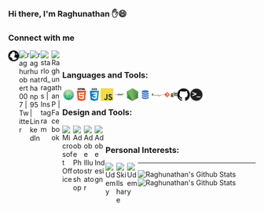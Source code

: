 ### Hi there, I'm Raghunathan :raised_hand::smile:

### Connect with me

[<img align="left" alt="Raghunathanp95" width="22px" src="https://raw.githubusercontent.com/iconic/open-iconic/master/svg/globe.svg" />][website]
[<img align="left" alt="raghurobert007 | Twitter" width="22px" src="https://cdn.jsdelivr.net/npm/simple-icons@v3/icons/twitter.svg" />][twitter]
[<img align="left" alt="raghunathanp95 | LinkedIn" width="22px" src="https://cdn.jsdelivr.net/npm/simple-icons@v3/icons/linkedin.svg" />][linkedin]
[<img align="left" alt="starlord_rags | Instagram" width="22px" src="https://cdn.jsdelivr.net/npm/simple-icons@v3/icons/instagram.svg" />][instagram]
[<img align="left" alt="Raghunathan P | Facebook" width="22px" src="https://cdn.jsdelivr.net/npm/simple-icons@1.0.0/icons/facebook.svg" />][facebook]

<br />

### Languages and Tools:

<img align="left" alt="Atom Editor" width="26px" src="https://raw.githubusercontent.com/github/explore/80688e429a7d4ef2fca1e82350fe8e3517d3494d/topics/atom/atom.png" />
<img align="left" alt="HTML5" width="26px" src="https://raw.githubusercontent.com/github/explore/80688e429a7d4ef2fca1e82350fe8e3517d3494d/topics/html/html.png" />
<img align="left" alt="CSS3" width="26px" src="https://raw.githubusercontent.com/github/explore/80688e429a7d4ef2fca1e82350fe8e3517d3494d/topics/css/css.png" />
<img align="left" alt="JavaScript" width="26px" src="https://raw.githubusercontent.com/github/explore/80688e429a7d4ef2fca1e82350fe8e3517d3494d/topics/javascript/javascript.png" />
<img align="left" alt="jQuery" width="26px" src="https://raw.githubusercontent.com/github/explore/80688e429a7d4ef2fca1e82350fe8e3517d3494d/topics/jquery/jquery.png" />
<img align="left" alt="Node.js" width="26px" src="https://raw.githubusercontent.com/github/explore/80688e429a7d4ef2fca1e82350fe8e3517d3494d/topics/nodejs/nodejs.png" />
<img align="left" alt="SQL" width="26px" src="https://raw.githubusercontent.com/github/explore/80688e429a7d4ef2fca1e82350fe8e3517d3494d/topics/sql/sql.png" />
<img align="left" alt="MongoDB" width="26px" src="https://raw.githubusercontent.com/github/explore/80688e429a7d4ef2fca1e82350fe8e3517d3494d/topics/mongodb/mongodb.png" />
<img align="left" alt="Git" width="26px" src="https://raw.githubusercontent.com/github/explore/80688e429a7d4ef2fca1e82350fe8e3517d3494d/topics/git/git.png" />
<img align="left" alt="GitHub" width="26px" src="https://raw.githubusercontent.com/github/explore/78df643247d429f6cc873026c0622819ad797942/topics/github/github.png" />
<img align="left" alt="terminal" width="26px" src="https://raw.githubusercontent.com/github/explore/80688e429a7d4ef2fca1e82350fe8e3517d3494d/topics/terminal/terminal.png" />

<br />

### Design and Tools:

<img align="left" alt="Microsoft Office" width="22px" src="https://cdn.jsdelivr.net/npm/simple-icons@3.4.0/icons/microsoftoffice.svg" />
<img align="left" alt="Adobe Photoshop" width="22px" src="https://cdn.jsdelivr.net/npm/simple-icons@3.4.0/icons/adobephotoshop.svg" />
<img align="left" alt="Adobe Illustrator" width="22px" src="https://cdn.jsdelivr.net/npm/simple-icons@3.4.0/icons/adobeillustrator.svg" />
<img align="left" alt="Adobe Indesign" width="22px" src="https://cdn.jsdelivr.net/npm/simple-icons@3.4.0/icons/adobeindesign.svg" />

<br />

### Personal Interests:

<img align="left" alt="Udemy" width="22px" src="https://cdn.jsdelivr.net/npm/simple-icons@3.4.0/icons/udemy.svg" />
<img align="left" alt="Skillshare" width="22px" src="https://cdn.jsdelivr.net/npm/simple-icons@3.4.0/icons/skillshare.svg" />
<img align="left" alt="Udemy" width="22px" src="https://scontent.fcok6-1.fna.fbcdn.net/v/t39.2365-6/73041963_531436731019825_6025486430753521664_n.jpg?_nc_cat=101&_nc_sid=ad8a9d&_nc_ohc=u2515T3fZuMAX8--m9M&_nc_ht=scontent.fcok6-1.fna&oh=092aee1a3c6c1166b83f7774c7abe26c&oe=5F4D1A39" />

---

<img align="left" alt="Raghunathan's Github Stats" src="https://github-readme-stats.vercel.app/api?username=raghunathanp95&show_icons=true&hide_border=true" />
<img align="left" alt="Raghunathan's Github Stats" src="https://github-readme-stats.vercel.app/api/top-langs/?username=raghunathanp95&show_icons=true&hide_border=true" />


[website]: https://raghunathanp95.github.io/index/
[twitter]: https://twitter.com/raghurobert007
[instagram]: https://www.instagram.com/starlord_rags/
[linkedin]: https://www.linkedin.com/in/raghunathan-p-8282a283/
[facebook]: https://www.facebook.com/justbeinglegendaryawesome
